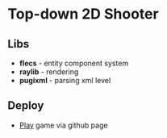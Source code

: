 # Top-down 2D Shooter

## Libs
- __flecs__ - entity component system
- __raylib__ - rendering
- __pugixml__ - parsing xml level

## Deploy
- [Play](https://onekram.github.io/game/) game via github page